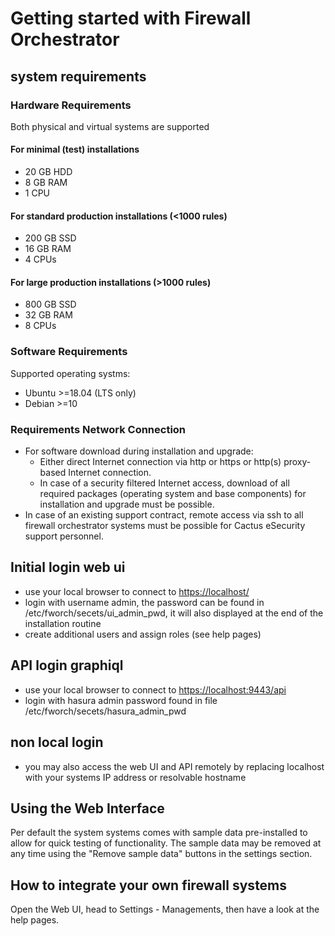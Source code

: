 # Getting started with Firewall Orchestrator

## system requirements

### Hardware Requirements

Both physical and virtual systems are supported

#### For minimal (test) installations
- 20 GB HDD
- 8 GB RAM
- 1 CPU

#### For standard production installations (<1000 rules)
- 200 GB SSD 
- 16 GB RAM
- 4 CPUs

#### For large production installations (>1000 rules)
- 800 GB SSD 
- 32 GB RAM
- 8 CPUs

### Software Requirements

Supported operating systms: 
- Ubuntu >=18.04 (LTS only)
- Debian >=10

### Requirements Network Connection
- For software download during installation and upgrade:
  - Either direct Internet connection via http or https or http(s) proxy-based Internet connection.
  - In case of a security filtered Internet access, download of all required packages (operating system and base components) for installation and upgrade must be possible.
- In case of an existing support contract, remote access via ssh to all firewall orchestrator systems must be possible for Cactus eSecurity support personnel.

## Initial login web ui

- use your local browser to connect to [https://localhost/](https://localhost)
- login with username admin, the password can be found in /etc/fworch/secets/ui_admin_pwd, it will also displayed at the end of the installation routine
- create additional users and assign roles (see help pages) 

## API login graphiql

- use your local browser to connect to <https://localhost:9443/api>
- login with hasura admin password found in file /etc/fworch/secets/hasura_admin_pwd

## non local login

- you may also access the web UI and API remotely by replacing localhost with your systems IP address or resolvable hostname

## Using the Web Interface
Per default the system systems comes with sample data pre-installed to allow for quick testing of functionality. The sample data may be removed at any time using the "Remove sample data" buttons in the settings section.

## How to integrate your own firewall systems

Open the Web UI, head to Settings - Managements, then have a look at the help pages. 
